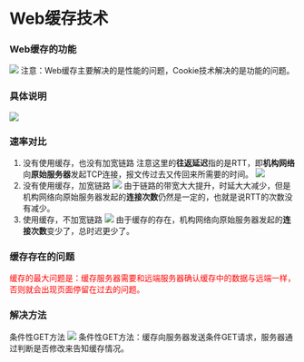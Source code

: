 # Web缓存技术
### Web缓存的功能
![](https://gitee.com/ccnuktd/pic-bed/raw/master/202201271051269.png)
注意：Web缓存主要解决的是性能的问题，Cookie技术解决的是功能的问题。
### 具体说明
![](https://gitee.com/ccnuktd/pic-bed/raw/master/202201271053528.png)
### 速率对比
1. 没有使用缓存，也没有加宽链路
注意这里的**往返延迟**指的是RTT，即**机构网络**向**原始服务器**发起TCP连接，报文传过去又传回来所需要的时间。
![](https://gitee.com/ccnuktd/pic-bed/raw/master/202201271108344.png)
2. 没有使用缓存，加宽链路
![](https://gitee.com/ccnuktd/pic-bed/raw/master/202201271112956.png)
由于链路的带宽大大提升，时延大大减少，但是机构网络向原始服务器发起的**连接次数**仍然是一定的，也就是说RTT的次数没有减少。
3. 使用缓存，不加宽链路
![](https://gitee.com/ccnuktd/pic-bed/raw/master/202201271113240.png)
由于缓存的存在，机构网络向原始服务器发起的**连接次数**变少了，总时迟更少了。
### 缓存存在的问题
<font color='red'>缓存的最大问题是：缓存服务器需要和远端服务器确认缓存中的数据与远端一样，否则就会出现页面停留在过去的问题。</font>
### 解决方法
条件性GET方法
![](https://gitee.com/ccnuktd/pic-bed/raw/master/202201271122965.png)
条件性GET方法：缓存向服务器发送条件GET请求，服务器通过判断是否修改来告知缓存情况。
